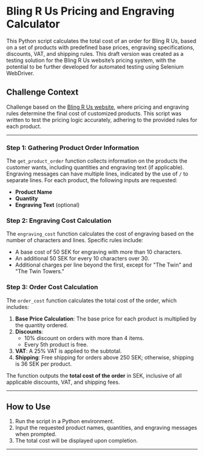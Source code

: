 # Bling R Us Pricing and Engraving Calculator

This Python script calculates the total cost of an order for Bling R Us, based on a set of products with predefined base prices, engraving specifications, discounts, VAT, and shipping rules. This draft version was created as a testing solution for the Bling R Us website’s pricing system, with the potential to be further developed for automated testing using Selenium WebDriver.

## Challenge Context

Challenge based on the [Bling R Us website](https://blingrus.azurewebsites.net), where pricing and engraving rules determine the final cost of customized products. This script was written to test the pricing logic accurately, adhering to the provided rules for each product.

---

### Step 1: Gathering Product Order Information

The `get_product_order` function collects information on the products the customer wants, including quantities and engraving text (if applicable). Engraving messages can have multiple lines, indicated by the use of `/` to separate lines. For each product, the following inputs are requested:
- **Product Name**
- **Quantity**
- **Engraving Text** (optional)

### Step 2: Engraving Cost Calculation

The `engraving_cost` function calculates the cost of engraving based on the number of characters and lines. Specific rules include:
- A base cost of 50 SEK for engraving with more than 10 characters.
- An additional 50 SEK for every 10 characters over 30.
- Additional charges per line beyond the first, except for "The Twin" and "The Twin Towers."

### Step 3: Order Cost Calculation

The `order_cost` function calculates the total cost of the order, which includes:
1. **Base Price Calculation**: The base price for each product is multiplied by the quantity ordered.
2. **Discounts**: 
   - 10% discount on orders with more than 4 items.
   - Every 5th product is free.
3. **VAT**: A 25% VAT is applied to the subtotal.
4. **Shipping**: Free shipping for orders above 250 SEK; otherwise, shipping is 36 SEK per product.

The function outputs the **total cost of the order** in SEK, inclusive of all applicable discounts, VAT, and shipping fees.

---

## How to Use

1. Run the script in a Python environment.
2. Input the requested product names, quantities, and engraving messages when prompted.
3. The total cost will be displayed upon completion.

--- 
